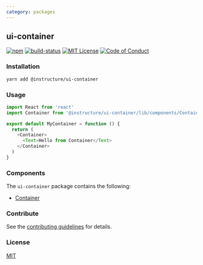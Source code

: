 ```yaml
---
category: packages
---
```


## ui-container

[![npm][npm]][npm-url]
[![build-status][build-status]][build-status-url]
[![MIT License][license-badge]][LICENSE]
[![Code of Conduct][coc-badge]][coc]

### Installation

```sh
yarn add @instructure/ui-container
```
### Usage

```js
import React from 'react'
import Container from '@instructure/ui-container/lib/components/Container'

export default MyContainer = function () {
  return (
    <Container>
      <Text>Hello from Container</Text>
    </Container>
  )
}
```

### Components
The `ui-container` package contains the following:
- [Container](#Container)

### Contribute

See the [contributing guidelines](#contributing) for details.

### License

[MIT](LICENSE)

[npm]: https://img.shields.io/npm/v/@instructure/ui-container.svg
[npm-url]: https://npmjs.com/package/@instructure/ui-container

[build-status]: https://travis-ci.org/instructure/instructure-ui.svg?branch=master
[build-status-url]: https://travis-ci.org/instructure/instructure-ui "Travis CI"

[license-badge]: https://img.shields.io/npm/l/instructure-ui.svg?style=flat-square
[license]: https://github.com/instructure/instructure-ui/blob/master/LICENSE

[coc-badge]: https://img.shields.io/badge/code%20of-conduct-ff69b4.svg?style=flat-square
[coc]: https://github.com/instructure/instructure-ui/blob/master/CODE_OF_CONDUCT.md
